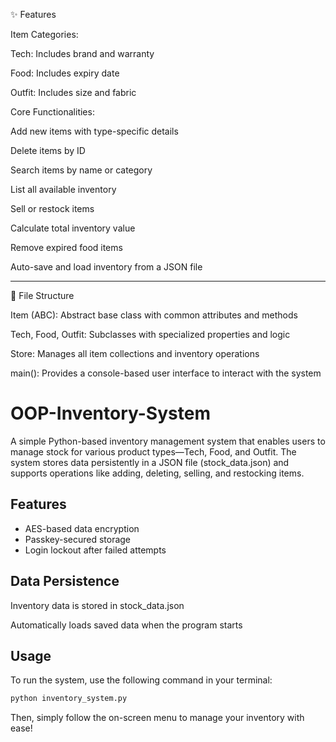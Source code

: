 
✨ Features

Item Categories:

Tech: Includes brand and warranty

Food: Includes expiry date

Outfit: Includes size and fabric


Core Functionalities:

Add new items with type-specific details

Delete items by ID

Search items by name or category

List all available inventory

Sell or restock items

Calculate total inventory value

Remove expired food items

Auto-save and load inventory from a JSON file



---

📁 File Structure

Item (ABC): Abstract base class with common attributes and methods

Tech, Food, Outfit: Subclasses with specialized properties and logic

Store: Manages all item collections and inventory operations

main(): Provides a console-based user interface to interact with the system








# OOP-Inventory-System

A simple Python-based inventory management system that enables users to manage stock for various product types—Tech, Food, and Outfit. The system stores data persistently in a JSON file (stock_data.json) and supports operations like adding, deleting, selling, and restocking items.


## Features
- AES-based data encryption
- Passkey-secured storage
- Login lockout after failed attempts

  
## Data Persistence

Inventory data is stored in stock_data.json

Automatically loads saved data when the program starts

## Usage

To run the system, use the following command in your terminal:

```cmd
python inventory_system.py
```
Then, simply follow the on-screen menu to manage your inventory with ease!


